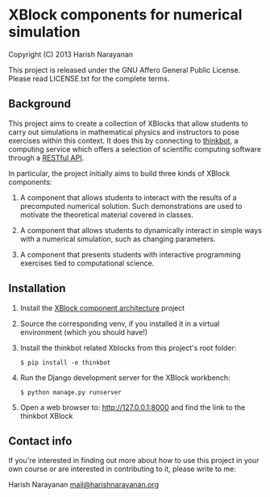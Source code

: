 XBlock components for numerical simulation
==========================================

Copyright (C) 2013 Harish Narayanan

This project is released under the GNU Affero General Public
License. Please read LICENSE.txt for the complete terms.


Background
----------

This project aims to create a collection of XBlocks that allow
students to carry out simulations in mathematical physics and
instructors to pose exercises within this context. It does this by
connecting to [thinkbot](http://thinkbot.net/), a computing service
which offers a selection of scientific computing software through a
[RESTful
API](https://en.wikipedia.org/wiki/Representational_state_transfer).

In particular, the project initially aims to build three kinds of
XBlock components:

1. A component that allows students to interact with the results of a
   precomputed numerical solution. Such demonstrations are used to
   motivate the theoretical material covered in classes.

2. A component that allows students to dynamically interact in simple
   ways with a numerical simulation, such as changing parameters.

3. A component that presents students with interactive programming
   exercises tied to computational science.


Installation
------------

1. Install the [XBlock component
   architecture](https://github.com/edX/XBlock) project

2. Source the corresponding venv, if you installed it in a virtual
   environment (which you should have!)

3. Install the thinkbot related Xblocks from this project's root
   folder:

       $ pip install -e thinkbot

4. Run the Django development server for the XBlock workbench:

       $ python manage.py runserver

5. Open a web browser to: http://127.0.0.1:8000 and find the link to
   the thinkbot XBlock


Contact info
------------

If you're interested in finding out more about how to use this project
in your own course or are interested in contributing to it, please
write to me:

Harish Narayanan <mail@harishnarayanan.org>
